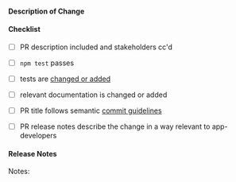 #### Description of Change
<!--
Thank you for your Pull Request. Please provide a description above and review
the requirements below.

Contributors guide: https://github.com/electron/electron/blob/master/CONTRIBUTING.md
-->

#### Checklist
<!-- Remove items that do not apply. For completed items, change [ ] to [x]. -->

- [ ] PR description included and stakeholders cc'd
- [ ] `npm test` passes
- [ ] tests are [changed or added](https://github.com/electron/electron/blob/master/docs/development/testing.md)
- [ ] relevant documentation is changed or added
- [ ] PR title follows semantic [commit guidelines](https://github.com/electron/electron/blob/master/docs/development/pull-requests.md#commit-message-guidelines)
- [ ] PR release notes describe the change in a way relevant to app-developers


#### Release Notes

<!-- A one-line description for the release notes. Please make this
understandable to end users. Examples and help on special cases: 
https://github.com/electron/clerk/blob/master/README.md#examples -->

Notes: <!-- Short, descriptive app-developer-relevant change summary here, or `no-notes` if no app-developer-relevant changes. -->
